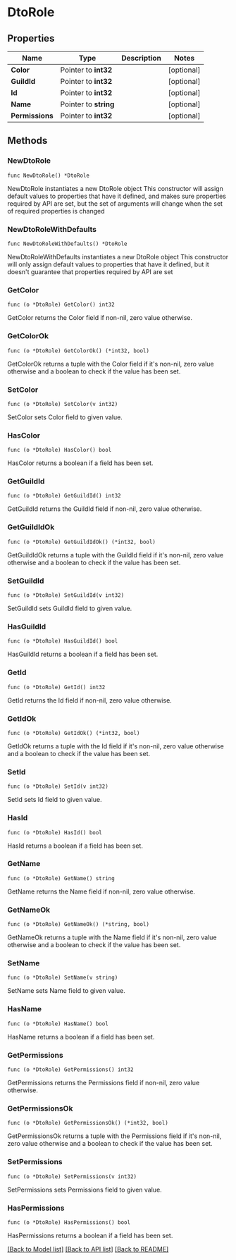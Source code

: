 # DtoRole

## Properties

Name | Type | Description | Notes
------------ | ------------- | ------------- | -------------
**Color** | Pointer to **int32** |  | [optional] 
**GuildId** | Pointer to **int32** |  | [optional] 
**Id** | Pointer to **int32** |  | [optional] 
**Name** | Pointer to **string** |  | [optional] 
**Permissions** | Pointer to **int32** |  | [optional] 

## Methods

### NewDtoRole

`func NewDtoRole() *DtoRole`

NewDtoRole instantiates a new DtoRole object
This constructor will assign default values to properties that have it defined,
and makes sure properties required by API are set, but the set of arguments
will change when the set of required properties is changed

### NewDtoRoleWithDefaults

`func NewDtoRoleWithDefaults() *DtoRole`

NewDtoRoleWithDefaults instantiates a new DtoRole object
This constructor will only assign default values to properties that have it defined,
but it doesn't guarantee that properties required by API are set

### GetColor

`func (o *DtoRole) GetColor() int32`

GetColor returns the Color field if non-nil, zero value otherwise.

### GetColorOk

`func (o *DtoRole) GetColorOk() (*int32, bool)`

GetColorOk returns a tuple with the Color field if it's non-nil, zero value otherwise
and a boolean to check if the value has been set.

### SetColor

`func (o *DtoRole) SetColor(v int32)`

SetColor sets Color field to given value.

### HasColor

`func (o *DtoRole) HasColor() bool`

HasColor returns a boolean if a field has been set.

### GetGuildId

`func (o *DtoRole) GetGuildId() int32`

GetGuildId returns the GuildId field if non-nil, zero value otherwise.

### GetGuildIdOk

`func (o *DtoRole) GetGuildIdOk() (*int32, bool)`

GetGuildIdOk returns a tuple with the GuildId field if it's non-nil, zero value otherwise
and a boolean to check if the value has been set.

### SetGuildId

`func (o *DtoRole) SetGuildId(v int32)`

SetGuildId sets GuildId field to given value.

### HasGuildId

`func (o *DtoRole) HasGuildId() bool`

HasGuildId returns a boolean if a field has been set.

### GetId

`func (o *DtoRole) GetId() int32`

GetId returns the Id field if non-nil, zero value otherwise.

### GetIdOk

`func (o *DtoRole) GetIdOk() (*int32, bool)`

GetIdOk returns a tuple with the Id field if it's non-nil, zero value otherwise
and a boolean to check if the value has been set.

### SetId

`func (o *DtoRole) SetId(v int32)`

SetId sets Id field to given value.

### HasId

`func (o *DtoRole) HasId() bool`

HasId returns a boolean if a field has been set.

### GetName

`func (o *DtoRole) GetName() string`

GetName returns the Name field if non-nil, zero value otherwise.

### GetNameOk

`func (o *DtoRole) GetNameOk() (*string, bool)`

GetNameOk returns a tuple with the Name field if it's non-nil, zero value otherwise
and a boolean to check if the value has been set.

### SetName

`func (o *DtoRole) SetName(v string)`

SetName sets Name field to given value.

### HasName

`func (o *DtoRole) HasName() bool`

HasName returns a boolean if a field has been set.

### GetPermissions

`func (o *DtoRole) GetPermissions() int32`

GetPermissions returns the Permissions field if non-nil, zero value otherwise.

### GetPermissionsOk

`func (o *DtoRole) GetPermissionsOk() (*int32, bool)`

GetPermissionsOk returns a tuple with the Permissions field if it's non-nil, zero value otherwise
and a boolean to check if the value has been set.

### SetPermissions

`func (o *DtoRole) SetPermissions(v int32)`

SetPermissions sets Permissions field to given value.

### HasPermissions

`func (o *DtoRole) HasPermissions() bool`

HasPermissions returns a boolean if a field has been set.


[[Back to Model list]](../README.md#documentation-for-models) [[Back to API list]](../README.md#documentation-for-api-endpoints) [[Back to README]](../README.md)


